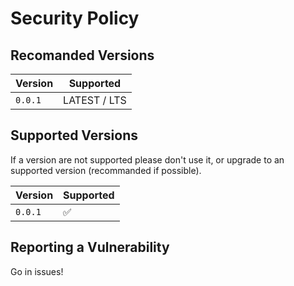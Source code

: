 # Security Policy

## Recomanded Versions

| Version | Supported          |
| ------- | ------------------ |
| `0.0.1` | LATEST / LTS |

## Supported Versions

If a version are not supported please don't use it, or upgrade to an supported version (recommanded if possible).

| Version | Supported          |
| ------- | ------------------ |
| `0.0.1`   | :white_check_mark: |

## Reporting a Vulnerability

Go in issues!
